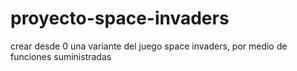 # proyecto-space-invaders
crear desde 0 una variante del juego space invaders, por medio de funciones suministradas 
